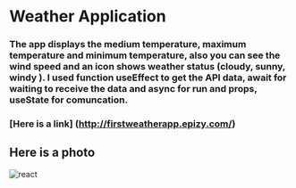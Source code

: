 # Weather Application
### The app displays the medium temperature, maximum temperature and minimum temperature, also you can see the wind speed and an icon shows weather status (cloudy, sunny, windy ). I used function useEffect to get the API data, await for waiting to receive the data and async for run and props, useState for comuncation.
### [Here is a link] (http://firstweatherapp.epizy.com/)
## Here is a photo 
![react](https://user-images.githubusercontent.com/37274630/109304725-57708300-7845-11eb-8546-3d51be1b9be4.jpg)


